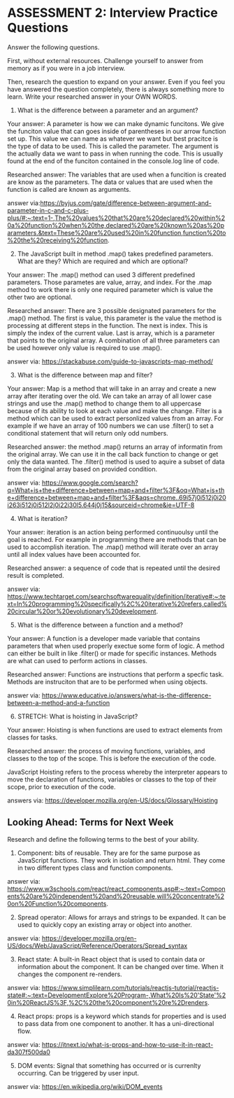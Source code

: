 # ASSESSMENT 2: Interview Practice Questions

Answer the following questions.

First, without external resources. Challenge yourself to answer from memory as if you were in a job interview.

Then, research the question to expand on your answer. Even if you feel you have answered the question completely, there is always something more to learn. Write your researched answer in your OWN WORDS.

1. What is the difference between a parameter and an argument?

Your answer: A parameter is how we can make dynamic funcitons. We give the funciton value that can goes inside of parentheses in our arrow function set up. This value we can name as whatever we want but best pracitce is the type of data to be used. This is called the parameter. The argument is the actually data we want to pass in when running the code. This is usually found at the end of the funciton contained in the console.log line of code. 

Researched answer: The variables that are used when a funcition is created are know as the parameters. The data or values that are used when the function is called are known as arguments.

answer via:https://byjus.com/gate/difference-between-argument-and-parameter-in-c-and-c-plus-plus/#:~:text=1-,The%20values%20that%20are%20declared%20within%20a%20function%20when%20the,declared%20are%20known%20as%20parameters.&text=These%20are%20used%20in%20function,function%20to%20the%20receiving%20function.

2. The JavaScript built in method .map() takes predefined parameters. What are they? Which are required and which are optional?

Your answer: The .map() method can used 3 different predefined parameters. Those parametes are value, array, and index. For the .map method to work there is only one required parameter which is value the other two are optional.

Researched answer: There are 3 possible designated parameters for the .map() method. The first is value, this parameter is the value the method is processing at different steps in the function. The next is index. This is simply the index of the current value. Last is array, which is a parameter that points to the original array. A combination of all three parameters can be used however only value is required to use .map().

answer via: https://stackabuse.com/guide-to-javascripts-map-method/

3. What is the difference between map and filter?

Your answer: Map is a method that will take in an array and create a new array after iterating over the old. We can take an array of all lower case strings and use the .map() method to change them to all uppercase because of its ability to look at each value and make the change. Filter is a method which can be used to extract personlized values from an array. For example if we have an array of 100 numbers we can use .filter() to set a conditional statement that will return only odd numbers. 

Researched answer: the method .map() returns an array of informatin from the original array. We can use it in the call back function to change or get only the data wanted. The .filter() method is used to aquire a subset of data from the original array based on provided condition. 

answer via: https://www.google.com/search?q=What+is+the+difference+between+map+and+filter%3F&oq=What+is+the+difference+between+map+and+filter%3F&aqs=chrome..69i57j0i512j0i20i263i512j0i512l2j0i22i30l5.644j0j15&sourceid=chrome&ie=UTF-8

4. What is iteration?

Your answer: iteration is an action being performed continuoulsy until the goal is reached. For example in programming there are methods that can be used to accomplish iteration. The .map() method will iterate over an array until all index values have been accounted for. 

Researched answer: a sequence of code that is repeated until the desired result is completed.

answer via: https://www.techtarget.com/searchsoftwarequality/definition/iterative#:~:text=In%20programming%20specifically%2C%20iterative%20refers,called%20circular%20or%20evolutionary%20development.

5. What is the difference between a function and a method?

Your answer: A function is a developer made variable that contains parameters that when used properly exectue some form of logic. A method can either be built in like .filter() or made for specific instances. Methods are what can used to perform actions in classes. 

Researched answer: Functions are instructions that perform a specfic task. Methods are instruciton that are to be performed when using objects. 

answer via: https://www.educative.io/answers/what-is-the-difference-between-a-method-and-a-function



6. STRETCH: What is hoisting in JavaScript?

Your answer: Hoisting is when functions are used to extract elements from classes for tasks. 

Researched answer: the process of moving functions, variables, and classes to the top of the scope. This is before the execution of the code.

JavaScript Hoisting refers to the process whereby the interpreter appears to move the declaration of functions, variables or classes to the top of their scope, prior to execution of the code.

answers via: https://developer.mozilla.org/en-US/docs/Glossary/Hoisting

## Looking Ahead: Terms for Next Week

Research and define the following terms to the best of your ability.

1. Component: bits of reusable. They are for the same purpose as JavaScript functions. They work in isolation and return html. They come in two different types class and function components.

answer via: https://www.w3schools.com/react/react_components.asp#:~:text=Components%20are%20independent%20and%20reusable,will%20concentrate%20on%20Function%20components.

2. Spread operator: Allows for arrays and strings to be expanded. It can be used to quickly copy an existing array or object into another.

answer via: https://developer.mozilla.org/en-US/docs/Web/JavaScript/Reference/Operators/Spread_syntax



3. React state: A built-in React object that is used to contain data or information about the component. It can be changed over time. When it changes the component re-renders.

answer via: https://www.simplilearn.com/tutorials/reactjs-tutorial/reactjs-state#:~:text=DevelopmentExplore%20Program-,What%20Is%20'State'%20in%20ReactJS%3F,%2C%20the%20component%20re%2Drenders.


4. React props: props is a keyword which stands for properties and is used to pass data from one component to another. It has a uni-directional flow.

answer via: https://itnext.io/what-is-props-and-how-to-use-it-in-react-da307f500da0


5. DOM events: Signal that something has occurred or is currenlty occurring. Can be triggered by user input.

answer via: https://en.wikipedia.org/wiki/DOM_events